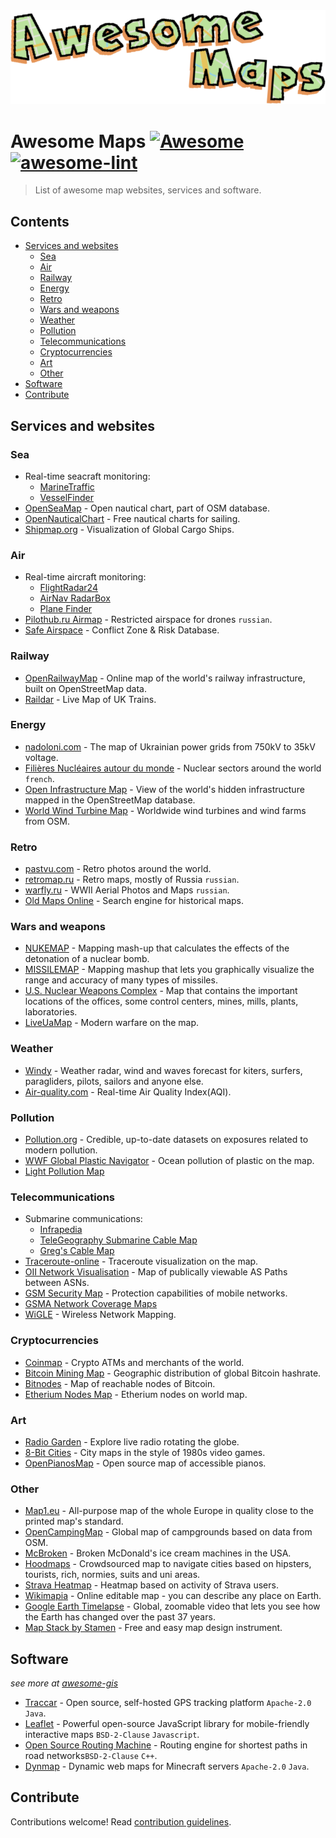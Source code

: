 <div align="center">
  <img src="logo.png">
    
</div>

# Awesome Maps [![Awesome](https://awesome.re/badge-flat2.svg)](https://awesome.re) [![awesome-lint](https://github.com/drushadrusha/awesome-maps/actions/workflows/main.yml/badge.svg)](https://github.com/drushadrusha/awesome-maps/actions/workflows/main.yml)


> List of awesome map websites, services and software.

## Contents

- [Services and websites](#services-and-websites)
  - [Sea](#sea)
  - [Air](#air)
  - [Railway](#railway)
  - [Energy](#energy)
  - [Retro](#retro)
  - [Wars and weapons](#wars-and-weapons)
  - [Weather](#weather)
  - [Pollution](#pollution)
  - [Telecommunications](#telecommunications)
  - [Cryptocurrencies](#cryptocurrencies)
  - [Art](#art)
  - [Other](#other)
- [Software](#software)
- [Contribute](#contribute)

## Services and websites
### Sea

- Real-time seacraft monitoring:
  - [MarineTraffic](https://www.marinetraffic.com)
  - [VesselFinder](https://www.vesselfinder.com)
- [OpenSeaMap](http://map.openseamap.org) - Open nautical chart, part of OSM database.
- [OpenNauticalChart](http://opennauticalchart.org) - Free nautical charts for sailing.
- [Shipmap.org](https://www.shipmap.org) - Visualization of Global Cargo Ships.

### Air

- Real-time aircraft monitoring:
  - [FlightRadar24](https://www.flightradar24.com)
  - [AirNav RadarBox](https://www.radarbox.com)
  - [Plane Finder](https://planefinder.net/)
- [Pilothub.ru Airmap](https://pilothub.ru/airmap) - Restricted airspace for drones `russian`.
- [Safe Airspace](https://safeairspace.net/) - Conflict Zone & Risk Database.

### Railway

- [OpenRailwayMap](https://www.openrailwaymap.org/) - Online map of the world's railway infrastructure, built on OpenStreetMap data.
- [Raildar](http://raildar.co.uk/radar.html) - Live Map of UK Trains.

### Energy

- [nadoloni.com](https://nadoloni.com/) - The map of Ukrainian power grids from 750kV to 35kV voltage.
- [Filières Nucléaires autour du monde](http://www.leretourdelautruche.com/map/nuke/) - Nuclear sectors around the world `french`.
- [Open Infrastructure Map](https://openinframap.org/) - View of the world's hidden infrastructure mapped in the OpenStreetMap database.
- [World Wind Turbine Map](https://turbinemap.wab-s.de) - Worldwide wind turbines and wind farms from OSM.

### Retro

- [pastvu.com](https://pastvu.com/) - Retro photos around the world.
- [retromap.ru](http://retromap.ru/) - Retro maps, mostly of Russia `russian`.
- [warfly.ru](http://warfly.ru/) -  WWII Aerial Photos and Maps `russian`.
- [Old Maps Online](https://www.oldmapsonline.org) - Search engine for historical maps.

### Wars and weapons
- [NUKEMAP](https://nuclearsecrecy.com/nukemap/) - Mapping mash-up that calculates the effects of the detonation of a nuclear bomb.
- [MISSILEMAP](https://nuclearsecrecy.com/missilemap/) - Mapping mashup that lets you graphically visualize the range and accuracy of many types of missiles.
- [U.S. Nuclear Weapons Complex](https://www.google.com/maps/d/viewer?mid=16D-GF2of9UXppSRknAN_ApFpHBg&ll=18.729392067744104%2C-101.7937597&z=2) - Map that contains the important locations of the offices, some control centers, mines, mills, plants, laboratories.
- [LiveUaMap](https://liveuamap.com) - Modern warfare on the map.

### Weather

- [Windy](https://www.windy.com/) - Weather radar, wind and waves forecast for kiters, surfers, paragliders, pilots, sailors and anyone else.
- [Air-quality.com](https://air-quality.com) - Real-time Air Quality Index(AQI).

### Pollution
- [Pollution.org](https://www.pollution.org) - Credible, up-to-date datasets on exposures related to modern pollution.
- [WWF Global Plastic Navigator](https://plasticnavigator.wwf.de/#/en/) - Ocean pollution of plastic on the map.
- [Light Pollution Map](https://www.lightpollutionmap.info/)

### Telecommunications

- Submarine communications:
  - [Infrapedia](https://www.infrapedia.com/app)
  - [TeleGeography Submarine Cable Map](https://www.submarinecablemap.com/)
  - [Greg's Cable Map](https://cablemap.info/_default.aspx)
- [Traceroute-online](https://traceroute-online.com/) - Traceroute visualization on the map.
- [OII Network Visualisation](http://thyme.apnic.net/BGP/) - Map of publically viewable AS Paths between ASNs.
- [GSM Security Map](https://gsmmap.org/) - Protection capabilities of mobile networks.
- [GSMA Network Coverage Maps](https://www.gsma.com/coverage/)
- [WiGLE](https://wigle.net/) - Wireless Network Mapping.

### Cryptocurrencies
- [Coinmap](https://coinmap.org) - Crypto ATMs and merchants of the world.
- [Bitcoin Mining Map](https://cbeci.org/mining_map) - Geographic distribution of global Bitcoin hashrate.
- [Bitnodes](https://bitnodes.io) - Map of reachable nodes of Bitcoin.
- [Etherium Nodes Map](https://matallo.carto.com/builder/e70677d5-1111-40a8-9e19-f27da227a55c/embed) - Etherium nodes on world map.

### Art
- [Radio Garden](http://radio.garden/) - Explore live radio rotating the globe.
- [8-Bit Cities](http://8bitcity.com/) - City maps in the style of 1980s video games.
- [OpenPianosMap](https://www.mapcontrib.xyz/t/e5c83c-OpenPianosMap) - Open source map of accessible pianos.

### Other
- [Map1.eu](http://beta.map1.eu) - All-purpose map of the whole Europe in quality close to the printed map's standard.
- [OpenCampingMap](https://opencampingmap.org/) - Global map of campgrounds based on data from OSM.
- [McBroken](https://mcbroken.com) - Broken McDonald's ice cream machines in the USA.
- [Hoodmaps](https://hoodmaps.com/) - Crowdsourced map to navigate cities based on hipsters, tourists, rich, normies, suits and uni areas.
- [Strava Heatmap](https://www.strava.com/heatmap) - Heatmap based on activity of Strava users.
- [Wikimapia](https://wikimapia.org/) - Online editable map - you can describe any place on Earth.
- [Google Earth Timelapse](https://earthengine.google.com/timelapse/) - Global, zoomable video that lets you see how the Earth has changed over the past 37 years.
- [Map Stack by Stamen](http://mapstack.stamen.com) - Free and easy map design instrument.


## Software
*see more at [awesome-gis](https://github.com/sshuair/awesome-gis)*

- [Traccar](https://www.traccar.org/) - Open source, self-hosted GPS tracking platform `Apache-2.0` `Java`.
- [Leaflet](https://leafletjs.com/) - Powerful open-source JavaScript library for mobile-friendly interactive maps `BSD-2-Clause` `Javascript`.
- [Open Source Routing Machine](http://project-osrm.org/) - Routing engine for shortest paths in road networks`BSD-2-Clause` `C++`.
- [Dynmap](https://github.com/webbukkit/dynmap) - Dynamic web maps for Minecraft servers `Apache-2.0` `Java`.


## Contribute

Contributions welcome! Read [contribution guidelines](contributing.md).

